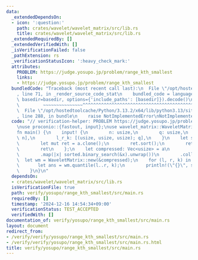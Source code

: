 ```yaml
---
data:
  _extendedDependsOn:
  - icon: ':question:'
    path: crates/wavelet/wavelet_matrix/src/lib.rs
    title: crates/wavelet/wavelet_matrix/src/lib.rs
  _extendedRequiredBy: []
  _extendedVerifiedWith: []
  _isVerificationFailed: false
  _pathExtension: rs
  _verificationStatusIcon: ':heavy_check_mark:'
  attributes:
    PROBLEM: https://judge.yosupo.jp/problem/range_kth_smallest
    links:
    - https://judge.yosupo.jp/problem/range_kth_smallest
  bundledCode: "Traceback (most recent call last):\n  File \"/opt/hostedtoolcache/Python/3.13.2/x64/lib/python3.13/site-packages/onlinejudge_verify/documentation/build.py\"\
    , line 71, in _render_source_code_stat\n    bundled_code = language.bundle(stat.path,\
    \ basedir=basedir, options={'include_paths': [basedir]}).decode()\n          \
    \         ~~~~~~~~~~~~~~~^^^^^^^^^^^^^^^^^^^^^^^^^^^^^^^^^^^^^^^^^^^^^^^^^^^^^^^^^^^^^^^^^^\n\
    \  File \"/opt/hostedtoolcache/Python/3.13.2/x64/lib/python3.13/site-packages/onlinejudge_verify/languages/rust.py\"\
    , line 288, in bundle\n    raise NotImplementedError\nNotImplementedError\n"
  code: "// verification-helper: PROBLEM https://judge.yosupo.jp/problem/range_kth_smallest\n\
    \nuse proconio::{fastout, input};\nuse wavelet_matrix::WaveletMatrix;\n\n#[fastout]\n\
    fn main() {\n    input! {\n        n: usize,\n        q: usize,\n        a: [usize;\
    \ n],\n        l_r_k: [(usize, usize, usize); q],\n    }\n    let sorted = {\n\
    \        let mut ret = a.clone();\n        ret.sort();\n        ret.dedup();\n\
    \        ret\n    };\n    let compressed: Vec<usize> = a\n        .into_iter()\n\
    \        .map(|x| sorted.binary_search(&x).unwrap())\n        .collect();\n  \
    \  let wm = WaveletMatrix::new(&compressed);\n    for (l, r, k) in l_r_k {\n \
    \       let ans = wm.quantile(l..r, k);\n        println!(\"{}\", sorted[ans]);\n\
    \    }\n}\n"
  dependsOn:
  - crates/wavelet/wavelet_matrix/src/lib.rs
  isVerificationFile: true
  path: verify/yosupo/range_kth_smallest/src/main.rs
  requiredBy: []
  timestamp: '2024-12-16 14:54:34+09:00'
  verificationStatus: TEST_ACCEPTED
  verifiedWith: []
documentation_of: verify/yosupo/range_kth_smallest/src/main.rs
layout: document
redirect_from:
- /verify/verify/yosupo/range_kth_smallest/src/main.rs
- /verify/verify/yosupo/range_kth_smallest/src/main.rs.html
title: verify/yosupo/range_kth_smallest/src/main.rs
---
```

